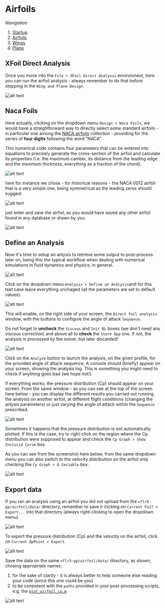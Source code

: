 # Airfoils

_Navigation_

1. [Startup](startup.md)
2. [Airfoils](airfoils.md)
3. [Wings](wings.md)
4. [Plane](plane.md)

## XFoil Direct Analysis

Once you move into the `File > XFoil Direct Analysis` environment, here you can run the airfoil analysis - always remember to do that before stepping in the `Wing and Plane Design`.

![alt text](screenshots/airfoil_05.png)

## Naca Foils

Here actually, clicking on the dropdown menu `Design > Naca Foils`, we would have a straightforward way to directly select some standard airfoils - in particular one among the [NACA airfoils](https://en.wikipedia.org/wiki/NACA_airfoil) collection - providing for the series of **four digits** following the word "NACA".

This numerical code contains four parameters that can be entered into equations to precisely generate the cross-section of the airfoil and calculate its properties (i.e. the maximum camber, its distance from the leading edge and the maximum thickness, everything as a fraction of the chord).

![alt text](screenshots/airfoil_06.png)

here for instance we chose - for historical reasons - the NACA 0012 airfoil that is a very simple one, being symmetrical as the leading zeros should suggest

![alt text](screenshots/airfoil_07.png)

just enter and save the airfoil, as you would have saved any other airfoil found in any database or drawn by you.

![alt text](screenshots/airfoil_08.png)

## Define an Analysis

Now it's time to setup an anlysis to retrieve some output to post-process later on, being this the typical workflow when dealing with numerical simulations in fluid dynamics and physics, in general.

![alt text](screenshots/airfoil_09.png)

Click on the dropdown menu `Analysis > Define an Analysis`and for this test case leave everything unchaged (all the parameters are set to default values).

![alt text](screenshots/airfoil_10.png)

This will enable, on the right side of your screen, the `Direct foil analysis` window, with the buttons to configure the angle of attack `Sequence`.

Do not forget to **uncheck** the `Viscous` and `Init BL` boxes (we don't need any viscous correction) and above all to **check** the `Store Opp` one. If not, the analysis is processed by the solver, but later discarded!

![alt text](screenshots/airfoil_11.png)

Click on the `Analyze` button to launch the analysis, on the given profile, for the provided angle of attack sequence. A console should (briefly) appear on your screen, showing the analysis log. This is something you might need to check if anything goes bad (we hope not!). 

If everything works, the pressure distribution (Cp) should appear on your screen. From the same window - as you can see at the top of the screen here below - you can display the different results you carried out running the analysis on another airfoil, at different flight conditions (changing the anlysis parameters) or just varying the angle of attack within the `Sequence` prescribed.

![alt text](screenshots/airfoil_12.png)

Sometimes it happens that the pressure distribution is not automatically plotted. If this is the case, try to right-click on the region where the Cp distribution were supposed to appear and check the `Cp Graph > Show Inviscid Curve` box.

As you can see from the screenshot here below, from the same dropdown menu you can also switch to the velocity distribution on the airfoil only checking the `Cp Graph > Q Variable` box.

![alt text](screenshots/airfoil_13.png)

## Export data

If you ran an analysis using an airfoil you did not upload from the `xflr5-pp/airfoil/data/` directory, remember to save it clicking on `Current Foil > Export...` into that directory (always right-clicking to open the dropdown menu). 

![alt text](screenshots/airfoil_14.png)

To export the pressure distribution (Cp) and the velocity on the airfoil, click on `Current OpPoint > Export`.

![alt text](screenshots/airfoil_15.png)

Save the data on the same `xflr5-pp/airfoil/data/` directory, as shown, chosing appropriate names:
1. for the sake of clarity - it is always better to help someone else reading your code (since this one could be you)
2. to be consistent with the `paths` provided in your post-processing scripts, e.g. the [`plot_airfoil_cp.m`](/xflr5-pp/airfoil/plot_airfoil_cp.m)

![alt text](screenshots/airfoil_16.png)

